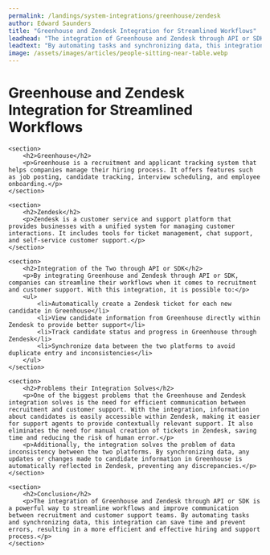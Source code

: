 ```yaml
---
permalink: /landings/system-integrations/greenhouse/zendesk
author: Edward Saunders
title: "Greenhouse and Zendesk Integration for Streamlined Workflows"
leadhead: "The integration of Greenhouse and Zendesk through API or SDK is a powerful way to streamline workflows and improve communication between recruitment and customer support teams"
leadtext: "By automating tasks and synchronizing data, this integration can save time and prevent errors, resulting in a more efficient and effective hiring and support process."
image: /assets/images/articles/people-sitting-near-table.webp
---
```

<div class="arttext">	<h1>Greenhouse and Zendesk Integration for Streamlined Workflows</h1>

	<section>
		<h2>Greenhouse</h2>
		<p>Greenhouse is a recruitment and applicant tracking system that helps companies manage their hiring process. It offers features such as job posting, candidate tracking, interview scheduling, and employee onboarding.</p>
	</section>

	<section>
		<h2>Zendesk</h2>
		<p>Zendesk is a customer service and support platform that provides businesses with a unified system for managing customer interactions. It includes tools for ticket management, chat support, and self-service customer support.</p>
	</section>

	<section>
		<h2>Integration of the Two through API or SDK</h2>
		<p>By integrating Greenhouse and Zendesk through API or SDK, companies can streamline their workflows when it comes to recruitment and customer support. With this integration, it is possible to:</p>
		<ul>
			<li>Automatically create a Zendesk ticket for each new candidate in Greenhouse</li>
			<li>View candidate information from Greenhouse directly within Zendesk to provide better support</li>
			<li>Track candidate status and progress in Greenhouse through Zendesk</li>
			<li>Synchronize data between the two platforms to avoid duplicate entry and inconsistencies</li>
		</ul>
	</section>

	<section>
		<h2>Problems their Integration Solves</h2>
		<p>One of the biggest problems that the Greenhouse and Zendesk integration solves is the need for efficient communication between recruitment and customer support. With the integration, information about candidates is easily accessible within Zendesk, making it easier for support agents to provide contextually relevant support. It also eliminates the need for manual creation of tickets in Zendesk, saving time and reducing the risk of human error.</p>
		<p>Additionally, the integration solves the problem of data inconsistency between the two platforms. By synchronizing data, any updates or changes made to candidate information in Greenhouse is automatically reflected in Zendesk, preventing any discrepancies.</p>
	</section>

	<section>
		<h2>Conclusion</h2>
		<p>The integration of Greenhouse and Zendesk through API or SDK is a powerful way to streamline workflows and improve communication between recruitment and customer support teams. By automating tasks and synchronizing data, this integration can save time and prevent errors, resulting in a more efficient and effective hiring and support process.</p>
	</section>

</div>